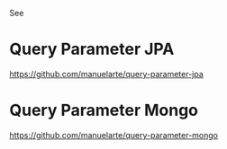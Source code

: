 See

# Query Parameter JPA

https://github.com/manuelarte/query-parameter-jpa

# Query Parameter Mongo

https://github.com/manuelarte/query-parameter-mongo